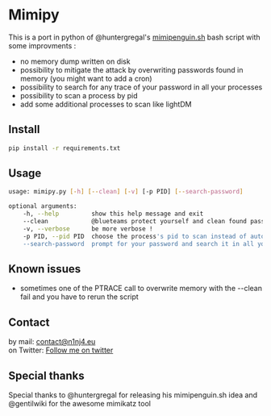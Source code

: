 # Mimipy
This is a port in python of @huntergregal's [mimipenguin.sh](https://github.com/huntergregal/mimipenguin) bash script with some improvments :
- no memory dump written on disk
- possibility to mitigate the attack by overwriting passwords found in memory (you might want to add a cron)
- possibility to search for any trace of your password in all your processes
- possibility to scan a process by pid
- add some additional processes to scan like lightDM

## Install
```bash
pip install -r requirements.txt
```

## Usage
```bash
usage: mimipy.py [-h] [--clean] [-v] [-p PID] [--search-password]

optional arguments:
    -h, --help         show this help message and exit
    --clean            @blueteams protect yourself and clean found passwords from memory ! You might want to regularly run this on your workstation/servers
    -v, --verbose      be more verbose !
    -p PID, --pid PID  choose the process's pid to scan instead of automatic selection
    --search-password  prompt for your password and search it in all your processes !.
```
## Known issues
- sometimes one of the PTRACE call to overwrite memory with the --clean fail and you have to rerun the script

## Contact
by mail: contact@n1nj4.eu  
on Twitter: [Follow me on twitter](https://twitter.com/n1nj4sec)

## Special thanks
Special thanks to @huntergregal for releasing his mimipenguin.sh idea and @gentilwiki for the awesome mimikatz tool

